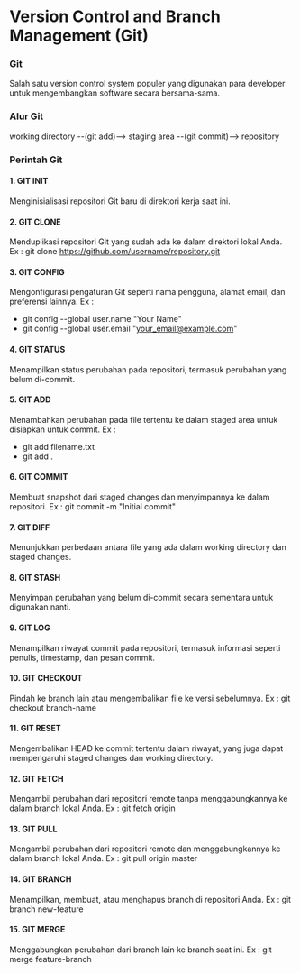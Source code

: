# Version Control and Branch Management (Git)

### Git
Salah satu version control system populer yang digunakan para developer untuk mengembangkan software secara bersama-sama.

### Alur Git
working directory --(git add)--> staging area --(git commit)--> repository

### Perintah Git
#### 1. GIT INIT
Menginisialisasi repositori Git baru di direktori kerja saat ini.

#### 2. GIT CLONE
Menduplikasi repositori Git yang sudah ada ke dalam direktori lokal Anda. Ex : git clone https://github.com/username/repository.git

#### 3. GIT CONFIG
Mengonfigurasi pengaturan Git seperti nama pengguna, alamat email, dan preferensi lainnya. Ex :
- git config --global user.name "Your Name"
- git config --global user.email "your_email@example.com"

#### 4. GIT STATUS
Menampilkan status perubahan pada repositori, termasuk perubahan yang belum di-commit.

#### 5. GIT ADD
Menambahkan perubahan pada file tertentu ke dalam staged area untuk disiapkan untuk commit. Ex :
- git add filename.txt
- git add .

#### 6. GIT COMMIT
Membuat snapshot dari staged changes dan menyimpannya ke dalam repositori. Ex : git commit -m "Initial commit"

#### 7. GIT DIFF
Menunjukkan perbedaan antara file yang ada dalam working directory dan staged changes.

#### 8. GIT STASH
Menyimpan perubahan yang belum di-commit secara sementara untuk digunakan nanti.

#### 9. GIT LOG
Menampilkan riwayat commit pada repositori, termasuk informasi seperti penulis, timestamp, dan pesan commit.

#### 10. GIT CHECKOUT
Pindah ke branch lain atau mengembalikan file ke versi sebelumnya. Ex : git checkout branch-name

#### 11. GIT RESET
Mengembalikan HEAD ke commit tertentu dalam riwayat, yang juga dapat mempengaruhi staged changes dan working directory.
#### 12. GIT FETCH
Mengambil perubahan dari repositori remote tanpa menggabungkannya ke dalam branch lokal Anda. Ex : git fetch origin

#### 13. GIT PULL
Mengambil perubahan dari repositori remote dan menggabungkannya ke dalam branch lokal Anda. Ex : git pull origin master

#### 14. GIT BRANCH
Menampilkan, membuat, atau menghapus branch di repositori Anda. Ex : git branch new-feature

#### 15. GIT MERGE
Menggabungkan perubahan dari branch lain ke branch saat ini. Ex : git merge feature-branch
